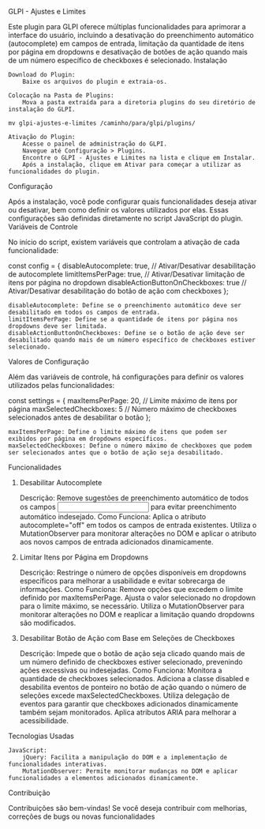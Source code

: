 GLPI - Ajustes e Limites

Este plugin para GLPI oferece múltiplas funcionalidades para aprimorar a interface do usuário, incluindo a desativação do preenchimento automático (autocomplete) em campos de entrada, limitação da quantidade de itens por página em dropdowns e desativação de botões de ação quando mais de um número específico de checkboxes é selecionado.
Instalação

    Download do Plugin:
        Baixe os arquivos do plugin e extraia-os.

    Colocação na Pasta de Plugins:
        Mova a pasta extraída para a diretoria plugins do seu diretório de instalação do GLPI.

    mv glpi-ajustes-e-limites /caminho/para/glpi/plugins/

    Ativação do Plugin:
        Acesse o painel de administração do GLPI.
        Navegue até Configuração > Plugins.
        Encontre o GLPI - Ajustes e Limites na lista e clique em Instalar.
        Após a instalação, clique em Ativar para começar a utilizar as funcionalidades do plugin.

Configuração

Após a instalação, você pode configurar quais funcionalidades deseja ativar ou desativar, bem como definir os valores utilizados por elas. Essas configurações são definidas diretamente no script JavaScript do plugin.
Variáveis de Controle

No início do script, existem variáveis que controlam a ativação de cada funcionalidade:

const config = {
    disableAutocomplete: true,                // Ativar/Desativar desabilitação de autocomplete
    limitItemsPerPage: true,                  // Ativar/Desativar limitação de itens por página no dropdown
    disableActionButtonOnCheckboxes: true     // Ativar/Desativar desabilitação do botão de ação com checkboxes
};

    disableAutocomplete: Define se o preenchimento automático deve ser desabilitado em todos os campos de entrada.
    limitItemsPerPage: Define se a quantidade de itens por página nos dropdowns deve ser limitada.
    disableActionButtonOnCheckboxes: Define se o botão de ação deve ser desabilitado quando mais de um número específico de checkboxes estiver selecionado.

Valores de Configuração

Além das variáveis de controle, há configurações para definir os valores utilizados pelas funcionalidades:

const settings = {
    maxItemsPerPage: 20,                      // Limite máximo de itens por página
    maxSelectedCheckboxes: 5                   // Número máximo de checkboxes selecionados antes de desabilitar o botão
};

    maxItemsPerPage: Define o limite máximo de itens que podem ser exibidos por página em dropdowns específicos.
    maxSelectedCheckboxes: Define o número máximo de checkboxes que podem ser selecionados antes que o botão de ação seja desabilitado.

Funcionalidades
1. Desabilitar Autocomplete

    Descrição: Remove sugestões de preenchimento automático de todos os campos <input> para evitar preenchimento automático indesejado.
    Como Funciona:
        Aplica o atributo autocomplete="off" em todos os campos de entrada existentes.
        Utiliza o MutationObserver para monitorar alterações no DOM e aplicar o atributo aos novos campos de entrada adicionados dinamicamente.

2. Limitar Itens por Página em Dropdowns

    Descrição: Restringe o número de opções disponíveis em dropdowns específicos para melhorar a usabilidade e evitar sobrecarga de informações.
    Como Funciona:
        Remove opções que excedem o limite definido por maxItemsPerPage.
        Ajusta o valor selecionado no dropdown para o limite máximo, se necessário.
        Utiliza o MutationObserver para monitorar alterações no DOM e reaplicar a limitação quando dropdowns são modificados.

3. Desabilitar Botão de Ação com Base em Seleções de Checkboxes

    Descrição: Impede que o botão de ação seja clicado quando mais de um número definido de checkboxes estiver selecionado, prevenindo ações excessivas ou indesejadas.
    Como Funciona:
        Monitora a quantidade de checkboxes selecionados.
        Adiciona a classe disabled e desabilita eventos de ponteiro no botão de ação quando o número de seleções excede maxSelectedCheckboxes.
        Utiliza delegação de eventos para garantir que checkboxes adicionados dinamicamente também sejam monitorados.
        Aplica atributos ARIA para melhorar a acessibilidade.

Tecnologias Usadas

    JavaScript:
        jQuery: Facilita a manipulação do DOM e a implementação de funcionalidades interativas.
        MutationObserver: Permite monitorar mudanças no DOM e aplicar funcionalidades a elementos adicionados dinamicamente.

Contribuição

Contribuições são bem-vindas! Se você deseja contribuir com melhorias, correções de bugs ou novas funcionalidades
